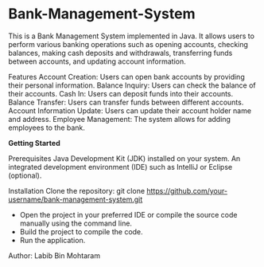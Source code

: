 # Bank-Management-System
This is a Bank Management System implemented in Java. It allows users to perform various banking operations such as opening accounts, checking balances, making cash deposits and withdrawals, transferring funds between accounts, and updating account information.

Features
Account Creation: Users can open bank accounts by providing their personal information.
Balance Inquiry: Users can check the balance of their accounts.
Cash In: Users can deposit funds into their accounts.
Balance Transfer: Users can transfer funds between different accounts.
Account Information Update: Users can update their account holder name and address.
Employee Management: The system allows for adding employees to the bank.

**Getting Started**

Prerequisites
Java Development Kit (JDK) installed on your system.
An integrated development environment (IDE) such as IntelliJ or Eclipse (optional).

Installation
Clone the repository:
git clone https://github.com/your-username/bank-management-system.git

* Open the project in your preferred IDE or compile the source code manually using the command line.
* Build the project to compile the code.
* Run the application.

Author:
Labib Bin Mohtaram
